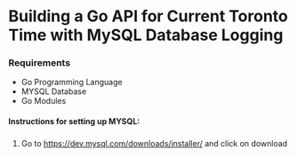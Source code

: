 # Building a Go API for Current Toronto Time with MySQL Database Logging

### Requirements
- Go Programming Language 
-	MYSQL Database
- Go Modules


#### Instructions for setting up MYSQL:

##### 
1.	Go to https://dev.mysql.com/downloads/installer/ and click on download 
